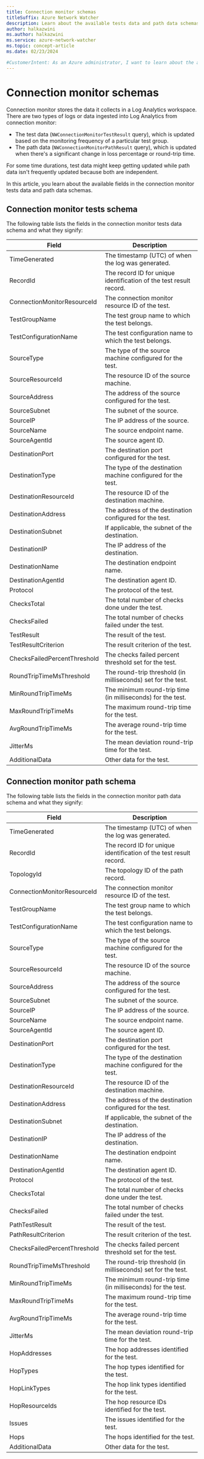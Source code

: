 ```yaml
---
title: Connection monitor schemas
titleSuffix: Azure Network Watcher
description: Learn about the available tests data and path data schemas in Azure Network Watcher connection monitor.
author: halkazwini
ms.author: halkazwini
ms.service: azure-network-watcher
ms.topic: concept-article
ms.date: 02/23/2024

#CustomerIntent: As an Azure administrator, I want to learn about the available fields in connection monitor schemas so that I can understand the output of Log Analytics queries.
---
```


# Connection monitor schemas

Connection monitor stores the data it collects in a Log Analytics workspace. There are two types of logs or data ingested into Log Analytics from connection monitor:

- The test data (`NWConnectionMonitorTestResult` query), which is updated based on the monitoring frequency of a particular test group.
- The path data (`NWConnectionMonitorPathResult` query), which is updated when there's a significant change in loss percentage or round-trip time.

For some time durations, test data might keep getting updated while path data isn't frequently updated because both are independent.

In this article, you learn about the available fields in the connection monitor tests data and path data schemas.

## Connection monitor tests schema

The following table lists the fields in the connection monitor tests data schema and what they signify:

| Field | Description |
| ----- | ----------- |
| TimeGenerated	| The timestamp (UTC) of when the log was generated. |
| RecordId | The record ID for unique identification of the test result record. |
| ConnectionMonitorResourceId | The connection monitor resource ID of the test. |
| TestGroupName | The test group name to which the test belongs. |
| TestConfigurationName	| The test configuration name to which the test belongs. |
| SourceType | The type of the source machine configured for the test. |
| SourceResourceId	| The resource ID of the source machine. |
| SourceAddress	| The address of the source configured for the test. |
| SourceSubnet | The subnet of the source. |
| SourceIP | The IP address of the source. |
| SourceName | The source endpoint name. |
| SourceAgentId | The source agent ID. |
| DestinationPort | The destination port configured for the test. |
| DestinationType | The type of the destination machine configured for the test. |
| DestinationResourceId	| The resource ID of the destination machine. |
| DestinationAddress | The address of the destination configured for the test. |
| DestinationSubnet | If applicable, the subnet of the destination. |
| DestinationIP	| The IP address of the destination. |
| DestinationName | The destination endpoint name. |
| DestinationAgentId | The destination agent ID. |
| Protocol | The protocol of the test. |
| ChecksTotal | The total number of checks done under the test. |
| ChecksFailed | The total number of checks failed under the test. |
| TestResult | The result of the test. |
| TestResultCriterion | The result criterion of the test. |
| ChecksFailedPercentThreshold | The checks failed percent threshold set for the test. |
| RoundTripTimeMsThreshold | The round-trip threshold (in milliseconds) set for the test. |
| MinRoundTripTimeMs | The minimum round-trip time (in milliseconds) for the test. |
| MaxRoundTripTimeMs | The maximum round-trip time for the test. |
| AvgRoundTripTimeMs | The average round-trip time for the test. |
| JitterMs | The mean deviation round-trip time for the test. |
| AdditionalData | Other data for the test. |

## Connection monitor path schema

The following table lists the fields in the connection monitor path data schema and what they signify:

| Field | Description |
| ----- | ----------- |
| TimeGenerated | The timestamp (UTC) of when the log was generated. |
| RecordId | The record ID for unique identification of the test result record. |
| TopologyId | The topology ID of the path record. |
| ConnectionMonitorResourceId | The connection monitor resource ID of the test. |
| TestGroupName | The test group name to which the test belongs. |
| TestConfigurationName | The test configuration name to which the test belongs. |
| SourceType | The type of the source machine configured for the test. |
| SourceResourceId | The resource ID of the source machine. |
| SourceAddress | The address of the source configured for the test. |
| SourceSubnet | The subnet of the source. |
| SourceIP | The IP address of the source. | 
| SourceName | The source endpoint name. |
| SourceAgentId	| The source agent ID. |
| DestinationPort | The destination port configured for the test. |
| DestinationType | The type of the destination machine configured for the test. |
| DestinationResourceId	| The resource ID of the destination machine. |
| DestinationAddress | The address of the destination configured for the test. |
| DestinationSubnet	| If applicable, the subnet of the destination. |
| DestinationIP | The IP address of the destination. |
| DestinationName | The destination endpoint name. |
| DestinationAgentId | The destination agent ID. |
| Protocol | The protocol of the test. |
| ChecksTotal | The total number of checks done under the test. |
| ChecksFailed | The total number of checks failed under the test. |
| PathTestResult | The result of the test. |
| PathResultCriterion | The result criterion of the test. | 
| ChecksFailedPercentThreshold | The checks failed percent threshold set for the test. |
| RoundTripTimeMsThreshold | The round-trip threshold (in milliseconds) set for the test. |
| MinRoundTripTimeMs | The minimum round-trip time (in milliseconds) for the test. |
| MaxRoundTripTimeMs | The maximum round-trip time for the test. |
| AvgRoundTripTimeMs | The average round-trip time for the test. |
| JitterMs | The mean deviation round-trip time for the test. |
| HopAddresses | The hop addresses identified for the test. |
| HopTypes | The hop types identified for the test. |
| HopLinkTypes | The hop link types identified for the test. |
| HopResourceIds | The hop resource IDs identified for the test. |
| Issues | The issues identified for the test. |
| Hops | The hops identified for the test. |
| AdditionalData | Other data for the test. |
